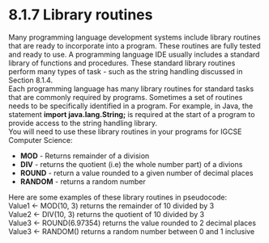# 8.1.7 Library routines  
Many programming language development systems include library routines that are ready to incorporate into a program. These routines are fully tested and ready to use. A programming language IDE usually includes a standard library of functions and procedures. These standard library routines perform many types of task - such as the string handling discussed in Section 8.1.4.  
Each programming language has many library routines for standard tasks that are commonly required by programs. Sometimes a set of routines needs to be specifically identified in a program. For example, in Java, the statement **import java.lang.String;** is required at the start of a program to provide access to the string handling library.  
You will need to use these library routines in your programs for IGCSE Computer Science:    
- **MOD** - Returns remainder of a division  
- **DIV** - returns the quotient (i.e) the whole number part) of a divions  
- **ROUND** - return a value rounded to a given number of decimal places  
- **RANDOM** - returns a random number  
  
Here are some examples of these library routines in pseudocode:  
Value1 ← MOD(10, 3) returns the remainder of 10 divided by 3  
Value2 ← DIV(10, 3) returns the quotient of 10 divided by 3  
Value3 ← ROUND(6.97354) returns the value rounded to 2 decimal places  
Value3 ← RANDOM() returns a random number between 0 and 1 inclusive  
